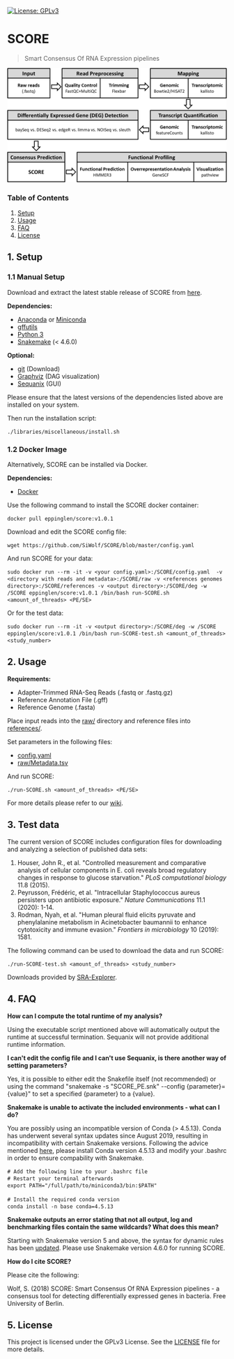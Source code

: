 [![License: GPLv3](https://img.shields.io/badge/License-GPLv3-blue.svg)](https://www.gnu.org/licenses/gpl-3.0)

# SCORE
>Smart Consensus Of RNA Expression pipelines

![SCORE Workflow](https://github.com/SiWolf/SCORE/blob/master/workflow.png)

### Table of Contents

1. [Setup](#1-setup)
2. [Usage](#2-usage)
3. [FAQ](#3-faq)
4. [License](#4-license)

## 1. Setup

### 1.1 Manual Setup

Download and extract the latest stable release of SCORE from [here](https://github.com/SiWolf/SCORE/releases).

**Dependencies:**
* [Anaconda](https://anaconda.org/) or [Miniconda](https://conda.io/en/latest/miniconda.html)
* [gffutils](http://daler.github.io/gffutils/installation.html)
* [Python 3](https://www.python.org/)
* [Snakemake](https://snakemake.readthedocs.io/en/stable/) (< 4.6.0)

**Optional:**
* [git](https://git-scm.com/) (Download)
* [Graphviz](https://www.graphviz.org/) (DAG visualization)
* [Sequanix](https://github.com/sequana/sequana/) (GUI)

Please ensure that the latest versions of the dependencies listed above are installed on your system.

Then run the installation script:

```
./libraries/miscellaneous/install.sh
```

### 1.2 Docker Image

Alternatively, SCORE can be installed via Docker.

**Dependencies:**
* [Docker](https://www.docker.com/)

Use the following command to install the SCORE docker container:

```
docker pull eppinglen/score:v1.0.1
```

Download and edit the SCORE config file:

```
wget https://github.com/SiWolf/SCORE/blob/master/config.yaml
```

And run SCORE for your data:

```
sudo docker run --rm -it -v <your config.yaml>:/SCORE/config.yaml  -v <directory with reads and metadata>:/SCORE/raw -v <references genomes directory>:/SCORE/references -v <output directory>:/SCORE/deg -w /SCORE eppinglen/score:v1.0.1 /bin/bash run-SCORE.sh <amount_of_threads> <PE/SE>
```

Or for the test data:
```
sudo docker run --rm -it -v <output directory>:/SCORE/deg -w /SCORE eppinglen/score:v1.0.1 /bin/bash run-SCORE-test.sh <amount_of_threads> <study_number>
```

## 2. Usage

**Requirements:**
* Adapter-Trimmed RNA-Seq Reads (.fastq or .fastq.gz)
* Reference Annotation File (.gff)
* Reference Genome (.fasta)

Place input reads into the [raw/](https://github.com/SiWolf/SCORE/tree/master/raw) directory and reference files into [references/](https://github.com/SiWolf/SCORE/tree/master/references).

Set parameters in the following files:
* [config.yaml](https://github.com/SiWolf/SCORE/blob/master/config.yaml)
* [raw/Metadata.tsv](https://github.com/SiWolf/SCORE/blob/master/raw/Metadata.tsv)

And run SCORE:

```
./run-SCORE.sh <amount_of_threads> <PE/SE>
```

For more details please refer to our [wiki](https://github.com/SiWolf/SCORE/wiki).

## 3. Test data

The current version of SCORE includes configuration files for downloading and analyzing a selection of published data sets:

1. Houser, John R., et al. "Controlled measurement and comparative analysis of cellular components in E. coli reveals broad regulatory changes in response to glucose starvation." *PLoS computational biology* 11.8 (2015).
2. Peyrusson, Frédéric, et al. "Intracellular Staphylococcus aureus persisters upon antibiotic exposure." *Nature Communications* 11.1 (2020): 1-14.
3. Rodman, Nyah, et al. "Human pleural fluid elicits pyruvate and phenylalanine metabolism in Acinetobacter baumannii to enhance cytotoxicity and immune evasion." *Frontiers in microbiology* 10 (2019): 1581.

The following command can be used to download the data and run SCORE:

```
./run-SCORE-test.sh <amount_of_threads> <study_number>
```

Downloads provided by [SRA-Explorer](https://sra-explorer.info/).

## 4. FAQ

**How can I compute the total runtime of my analysis?**

Using the executable script mentioned above will automatically output the runtime at successful termination. Sequanix will not provide additional runtime information.

**I can't edit the config file and I can't use Sequanix, is there another way of setting parameters?**

Yes, it is possible to either edit the Snakefile itself (not recommended) or using the command "snakemake -s "SCORE_PE.snk" --config {parameter}={value}" to set a specified {parameter} to a {value}.

**Snakemake is unable to activate the included environments - what can I do?**

You are possibly using an incompatible version of Conda (> 4.5.13). Conda has underwent several syntax updates since August 2019, resulting in incompatibility with certain Snakemake versions. Following the advice mentioned [here](https://bitbucket.org/snakemake/snakemake/issues/1115/cannot-activate-conda-enironment-using#comment-50657352), please install Conda version 4.5.13 and modify your .bashrc in order to ensure compability with Snakemake.

```
# Add the following line to your .bashrc file
# Restart your terminal afterwards
export PATH="/full/path/to/miniconda3/bin:$PATH"

# Install the required conda version
conda install -n base conda=4.5.13
```

**Snakemake outputs an error stating that not all output, log and benchmarking files contain the same wildcards? What does this mean?**

Starting with Snakemake version 5 and above, the syntax for dynamic rules has been [updated](https://bitbucket.org/snakemake/snakemake/issues/955/problem-with-wildcard-and-dynamic-syntax#comment-49569434). Please use Snakemake version 4.6.0 for running SCORE.

**How do I cite SCORE?**

Please cite the following:

Wolf, S. (2018) SCORE: Smart Consensus Of RNA Expression pipelines - a consensus tool for detecting differentially expressed genes in bacteria. Free University of Berlin.

## 5. License

This project is licensed under the GPLv3 License. See the [LICENSE](LICENSE) file for more details.
